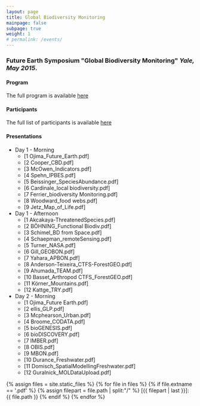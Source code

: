 ```yaml
---
layout: page
title: Global Biodiversity Monitoring
mainpage: false
subpage: true
weight: 1
# permalink: /events/
---
```


### Future Earth Symposium "Global Biodiversity Monitoring" _Yale, May 2015_.

#### Program
The full program is available [here](GlobalMonitoringSymposium_Program_Yale2015.pdf)  

#### Participants
The full list of  participants is available [here](GlobalMonitoringSymposium_Participants_Yale2015.xlsx)  

#### Presentations

* Day 1 - Morning
  * [1 Ojima_Future_Earth.pdf]
  * [2 Cooper_CBD.pdf]
  * [3 McOwen_Indicators.pdf]
  * [4 Spehn_IPBES.pdf]
  * [5 Beissinger_SpeciesAbundance.pdf]
  * [6 Cardinale_local biodiversity.pdf]
  * [7 Ferrier_biodiversity Monitoring.pdf]
  * [8 Woodward_food webs.pdf]
  * [9 Jetz_Map_of_Life.pdf]
* Day 1 - Afternoon
  * [1 Akcakaya-ThreatenedSpecies.pdf]
  * [2 BÖHNING_Functional Biodiv.pdf]
  * [3 Schimel_BD from Space.pdf]
  * [4 Schaepman_remoteSensing.pdf]
  * [5 Turner_NASA.pdf]
  * [6 Gill_GEOBON.pdf]
  * [7 Yahara_APBON.pdf]
  * [8 Anderson-Teixeira_CTFS-ForestGEO.pdf]
  * [9 Ahumada_TEAM.pdf]
  * [10 Basset_Arthropod CTFS_ForestGEO.pdf]
  * [11 Körner_Mountains.pdf]
  * [12 Kattge_TRY.pdf]
* Day 2 - Morning
  * [1 Ojima_Future Earth.pdf]
  * [2 ellis_GLP.pdf]
  * [3 Mcphearson_Urban.pdf]
  * [4 Broome_CODATA.pdf]
  * [5 bioGENESIS.pdf]
  * [6 bioDISCOVERY.pdf]
  * [7 IMBER.pdf]
  * [8 OBIS.pdf]
  * [9 MBON.pdf]
  * [10 Durance_Freshwater.pdf]
  * [11 Domisch_SpatialModellingFreshwater.pdf]
  * [12 Guralnick_MOLDataUpload.pdf]


{% assign files = site.static_files %}
{% for file in files %}
    {% if file.extname == '.pdf' %}
        {% assign filepart = file.path | split:"/" %}
[{{ filepart | last }}]: {{ file.path }}
    {% endif %}
{% endfor %}
